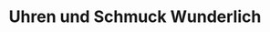 ---
title: "Uhren und Schmuck Wunderlich"
url: /bad-orb/uhren-und-schmuck-wunderlich/
shop: Schmuck
---
